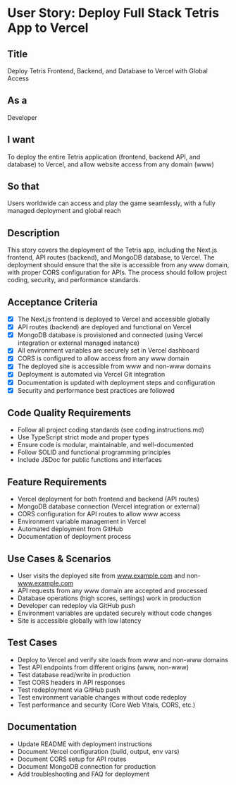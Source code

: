 # User Story: Deploy Full Stack Tetris App to Vercel

## Title
Deploy Tetris Frontend, Backend, and Database to Vercel with Global Access

## As a
Developer

## I want
To deploy the entire Tetris application (frontend, backend API, and database) to Vercel, and allow website access from any domain (www)

## So that
Users worldwide can access and play the game seamlessly, with a fully managed deployment and global reach

## Description
This story covers the deployment of the Tetris app, including the Next.js frontend, API routes (backend), and MongoDB database, to Vercel. The deployment should ensure that the site is accessible from any www domain, with proper CORS configuration for APIs. The process should follow project coding, security, and performance standards.

## Acceptance Criteria
- [x] The Next.js frontend is deployed to Vercel and accessible globally
- [x] API routes (backend) are deployed and functional on Vercel
- [x] MongoDB database is provisioned and connected (using Vercel integration or external managed instance)
- [x] All environment variables are securely set in Vercel dashboard
- [x] CORS is configured to allow access from any www domain
- [x] The deployed site is accessible from www and non-www domains
- [x] Deployment is automated via Vercel Git integration
- [x] Documentation is updated with deployment steps and configuration
- [x] Security and performance best practices are followed

## Code Quality Requirements
- Follow all project coding standards (see coding.instructions.md)
- Use TypeScript strict mode and proper types
- Ensure code is modular, maintainable, and well-documented
- Follow SOLID and functional programming principles
- Include JSDoc for public functions and interfaces

## Feature Requirements
- Vercel deployment for both frontend and backend (API routes)
- MongoDB database connection (Vercel integration or external)
- CORS configuration for API routes to allow www access
- Environment variable management in Vercel
- Automated deployment from GitHub
- Documentation of deployment process

## Use Cases & Scenarios
- User visits the deployed site from www.example.com and non-www.example.com
- API requests from any www domain are accepted and processed
- Database operations (high scores, settings) work in production
- Developer can redeploy via GitHub push
- Environment variables are updated securely without code changes
- Site is accessible globally with low latency

## Test Cases
- Deploy to Vercel and verify site loads from www and non-www domains
- Test API endpoints from different origins (www, non-www)
- Test database read/write in production
- Test CORS headers in API responses
- Test redeployment via GitHub push
- Test environment variable changes without code redeploy
- Test performance and security (Core Web Vitals, CORS, etc.)

## Documentation
- Update README with deployment instructions
- Document Vercel configuration (build, output, env vars)
- Document CORS setup for API routes
- Document MongoDB connection for production
- Add troubleshooting and FAQ for deployment
